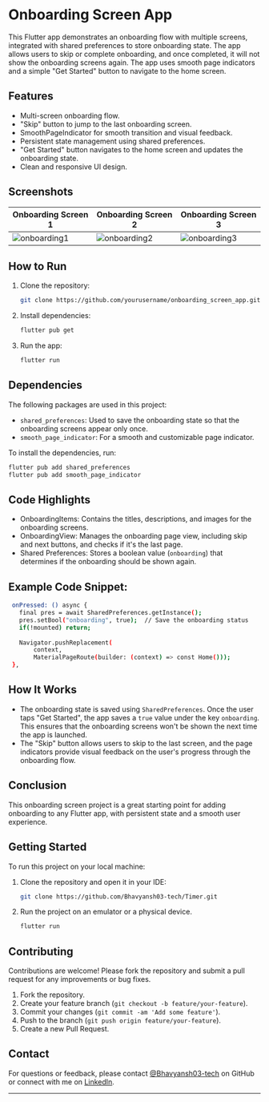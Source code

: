 # Onboarding Screen App

This Flutter app demonstrates an onboarding flow with multiple screens, integrated with shared preferences to store onboarding state. The app allows users to skip or complete onboarding, and once completed, it will not show the onboarding screens again. The app uses smooth page indicators and a simple "Get Started" button to navigate to the home screen.

## Features
- Multi-screen onboarding flow.
- "Skip" button to jump to the last onboarding screen.
- SmoothPageIndicator for smooth transition and visual feedback.
- Persistent state management using shared preferences.
- "Get Started" button navigates to the home screen and updates the onboarding state.
- Clean and responsive UI design.

## Screenshots
| Onboarding Screen 1 | Onboarding Screen 2 | Onboarding Screen 3 |  
| ------------------- | ------------------- | ------------------- |  
| ![onboarding1](https://github.com/user-attachments/assets/14e01812-2f59-4de7-bfbf-e8bbe8a3a2dd) | ![onboarding2](https://github.com/user-attachments/assets/343f59b9-7e03-4baf-9681-d7dc7bf6ca28) | ![onboarding3](https://github.com/user-attachments/assets/bf9e7a7a-3a3b-4dc7-a9bf-8ab29ad4d012) |  

## How to Run
1. Clone the repository:
   ```bash
   git clone https://github.com/yourusername/onboarding_screen_app.git
   ```
2. Install dependencies:
   ```bash
   flutter pub get
   ```
3. Run the app:
   ```bash
   flutter run
   ```

## Dependencies
The following packages are used in this project:

- `shared_preferences`: Used to save the onboarding state so that the onboarding screens appear only once.
- `smooth_page_indicator`: For a smooth and customizable page indicator.

To install the dependencies, run:
   ```bash
   flutter pub add shared_preferences
   flutter pub add smooth_page_indicator
   ```

## Code Highlights
- OnboardingItems: Contains the titles, descriptions, and images for the onboarding screens.
- OnboardingView: Manages the onboarding page view, including skip and next buttons, and checks if it's the last page.
- Shared Preferences: Stores a boolean value (`onboarding`) that determines if the onboarding should be shown again.

## Example Code Snippet:
   ```bash
    onPressed: () async {
      final pres = await SharedPreferences.getInstance();
      pres.setBool("onboarding", true);  // Save the onboarding status
      if(!mounted) return;
    
      Navigator.pushReplacement(
          context,
          MaterialPageRoute(builder: (context) => const Home()));
    },
   ```

## How It Works
- The onboarding state is saved using `SharedPreferences`. Once the user taps "Get Started", the app saves a `true` value under the key `onboarding`. This ensures that the onboarding screens won't be shown the next time the app is launched.
- The "Skip" button allows users to skip to the last screen, and the page indicators provide visual feedback on the user's progress through the onboarding flow.

## Conclusion
This onboarding screen project is a great starting point for adding onboarding to any Flutter app, with persistent state and a smooth user experience.

## Getting Started

To run this project on your local machine:

1. Clone the repository and open it in your IDE:
   ```bash
   git clone https://github.com/Bhavyansh03-tech/Timer.git
   ```
2. Run the project on an emulator or a physical device.
   ```bash
   flutter run
   ```
   
## Contributing

Contributions are welcome! Please fork the repository and submit a pull request for any improvements or bug fixes.

1. Fork the repository.
2. Create your feature branch (`git checkout -b feature/your-feature`).
3. Commit your changes (`git commit -am 'Add some feature'`).
4. Push to the branch (`git push origin feature/your-feature`).
5. Create a new Pull Request.

## Contact

For questions or feedback, please contact [@Bhavyansh03-tech](https://github.com/Bhavyansh03-tech) on GitHub or connect with me on [LinkedIn](https://www.linkedin.com/in/bhavyansh03/).

---
